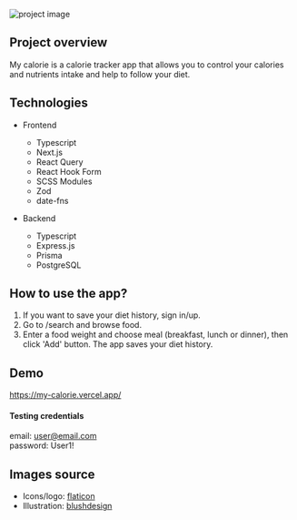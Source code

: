 ![project image](https://i.imgur.com/UITsN3i.png)

## Project overview

My calorie is a calorie tracker app that allows you to control your calories and nutrients intake and help to follow your diet.

## Technologies

- Frontend

  - Typescript
  - Next.js
  - React Query
  - React Hook Form
  - SCSS Modules
  - Zod
  - date-fns

- Backend
  - Typescript
  - Express.js
  - Prisma
  - PostgreSQL

## How to use the app?

1. If you want to save your diet history, sign in/up.
2. Go to /search and browse food.
3. Enter a food weight and choose meal (breakfast, lunch or dinner), then click 'Add' button. The app saves your diet history.

## Demo

https://my-calorie.vercel.app/

#### Testing credentials

email: user@email.com\
password: User1!

## Images source

- Icons/logo: [flaticon](http://www.flaticon.com/)
- Illustration: [blushdesign](https://blush.design/)
